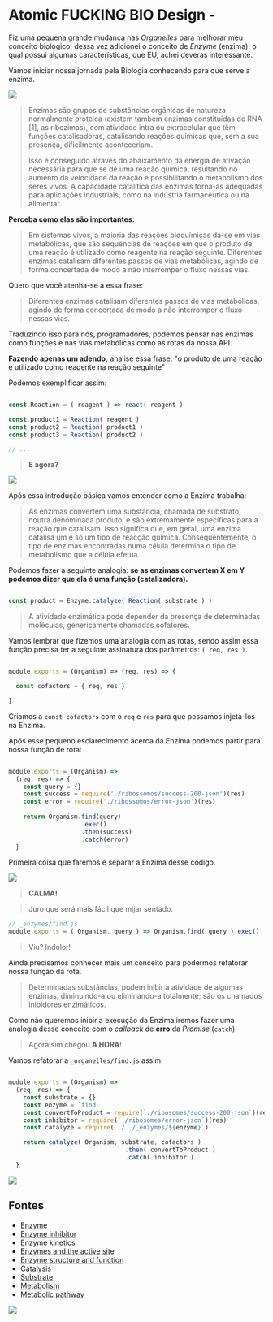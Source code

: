 # Atomic FUCKING BIO Design - 

Fiz uma pequena grande mudança nas *Organelles* para melhorar meu conceito biológico, 
dessa vez adicionei o conceito de *Enzyme* (enzima), o qual possui algumas características, 
que EU, achei deveras interessante.

Vamos iniciar nossa jornada pela Biologia conhecendo para que serve a enzima. 

![](https://ka-perseus-images.s3.amazonaws.com/7cfb71d72534e7c98b02fd1afc815a4100dccfcc.svg)

> Enzimas são grupos de substâncias orgânicas de natureza normalmente proteica 
> (existem também enzimas constituídas de RNA [1], as ribozimas), com atividade intra ou 
> extracelular que têm funções catalisadoras, catalisando reações químicas que, sem a sua presença, 
> dificilmente aconteceriam. 
> 
> Isso é conseguido através do abaixamento da energia de ativação necessária para que se dê uma 
> reação química, resultando no aumento da velocidade da reação e possibilitando o metabolismo 
> dos seres vivos. A capacidade catalítica das enzimas torna-as adequadas para aplicações industriais, 
> como na indústria farmacêutica ou na alimentar.

**Perceba como elas são importantes:**

> Em sistemas vivos, a maioria das reações bioquímicas dá-se em vias metabólicas, que são 
> sequências de reações em que o produto de uma reação é utilizado como reagente na reação 
> seguinte. Diferentes enzimas catalisam diferentes passos de vias metabólicas, agindo de forma 
> concertada de modo a não interromper o fluxo nessas vias.


Quero que você atenha-se a essa frase: 

> Diferentes enzimas catalisam diferentes passos de vias metabólicas, 
> agindo de forma concertada de modo a não interromper o fluxo nessas vias.`


Traduzindo isso para nós, programadores, podemos pensar nas enzimas como funções e 
nas vias metabólicas como as rotas da nossa API.


**Fazendo apenas um adendo,** analise essa frase: "o produto de uma reação é utilizado 
como reagente na reação seguinte"

Podemos exemplificar assim:

```js

const Reaction = ( reagent ) => react( reagent )

const product1 = Reaction( reagent )
const product2 = Reaction( product1 )
const product3 = Reaction( product2 )

// ...

```


> **E agora?**


![](http://i2.kym-cdn.com/entries/icons/original/000/008/798/Too_Easy_2.png)
 

Após essa introdução básica vamos entender como a Enzima trabalha:


 > As enzimas convertem uma substância, chamada de substrato, noutra denominada produto, 
 > e são extremamente específicas para a reação que catalisam. Isso significa que, em geral, uma 
 > enzima catalisa um e só um tipo de reacção química. Consequentemente, o tipo de enzimas 
 > encontradas numa célula determina o tipo de metabolismo que a célula efetua.


Podemos fazer a seguinte analogia: **se as enzimas convertem X em Y podemos dizer 
que ela é uma função (catalizadora).**


```js

const product = Enzyme.catalyze( Reaction( substrate ) )

```


> A atividade enzimática pode depender da presença de determinadas moléculas, 
> genericamente chamadas cofatores.


Vamos lembrar que fizemos uma analogia com as rotas, sendo assim essa função precisa ter a seguinte
assinatura dos parâmetros: `( req, res )`.


```js

module.exports = (Organism) => (req, res) => {

  const cofactors = { req, res }

}

```


Criamos a `const cofactors` com o `req` e `res` para que possamos injeta-los na Enzima.

Após esse pequeno esclarecimento acerca da Enzima podemos partir para nossa função de rota:

```js

module.exports = (Organism) => 
  (req, res) => {
    const query = {}
    const success = require('./ribossomos/success-200-json')(res)
    const error = require('./ribossomos/error-json')(res)
    
    return Organism.find(query)
                    .exec()
                    .then(success)
                    .catch(error)
  }

```


Primeira coisa que faremos é separar a Enzima desse código.

![](http://i.giphy.com/e7eBd417vuyFG.gif)


> **CALMA!** 

> Juro que será mais fácil que mijar sentado.


```js
// _enzymes/find.js
module.exports = ( Organism, query ) => Organism.find( query ).exec()

```


> Viu? Indolor!


Ainda precisamos conhecer mais um conceito para podermos refatorar nossa função da rota.


> Determinadas substâncias, podem inibir a atividade de algumas enzimas, diminuindo-a ou 
> eliminando-a totalmente; são os chamados inibidores enzimáticos.


Como não queremos inibir a execução da Enzima iremos fazer uma analogia desse conceito 
com o *callback* de **erro** da *Promise* (`catch`). 

> Agora sim chegou **A HORA**!

Vamos refatorar a `_organelles/find.js` assim:


```js

module.exports = (Organism) => 
  (req, res) => {
    const substrate = {}
    const enzyme = `find`
    const convertToProduct = require(`./ribosomes/success-200-json`)(res)
    const inhibitor = require(`./ribosomes/error-json`)(res)
    const catalyze = require(`./../_enzymes/${enzyme}`)

    return catalyze( Organism, substrate, cofactors )
                                .then( convertToProduct )
                                .catch( inhibitor )
  }

```



![](https://ka-perseus-images.s3.amazonaws.com/1d7e59bb1a3bfce307a001c2d4bbf763d0d11641.svg)


## Fontes

- [Enzyme](https://en.wikipedia.org/wiki/Enzyme)
- [Enzyme inhibitor](https://en.wikipedia.org/wiki/Enzyme_inhibitor)
- [Enzyme kinetics](https://en.wikipedia.org/wiki/Enzyme_kinetics)
- [Enzymes and the active site](https://www.khanacademy.org/science/biology/energy-and-enzymes/introduction-to-enzymes/a/enzymes-and-the-active-site)
- [Enzyme structure and function](https://www.khanacademy.org/test-prep/mcat/biomolecules/enzyme-structure-and-function/a/enzyme-structure-and-function)
- [Catalysis](https://en.wikipedia.org/wiki/Catalysis)
- [Substrate](https://en.wikipedia.org/wiki/Substrate_(chemistry))
- [Metabolism](https://en.wikipedia.org/wiki/Metabolism)
- [Metabolic pathway](https://en.wikipedia.org/wiki/Metabolic_pathway)


![](https://cdn.meme.am/cache/instances/folder230/47194230.jpg)
